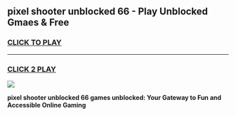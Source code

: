 
## pixel shooter unblocked 66 - Play Unblocked Gmaes & Free
<h3>
<a href="https://news.freeplayer.one?title=pixel_shooter_unblocked_66&ref=16F">CLICK TO PLAY</a></h3>
<hr>

<h3>
<a href="https://news.freeplayer.one?title=pixel_shooter_unblocked_66&ref=16F">CLICK 2 PLAY</a>
  
</h3>

<a href="https://news.freeplayer.one?title=pixel_shooter_unblocked_66&ref=16F/"><img src="https://clearcache.store/games.png"></a>


**pixel shooter unblocked 66 games unblocked: Your Gateway to Fun and Accessible Online Gaming**
